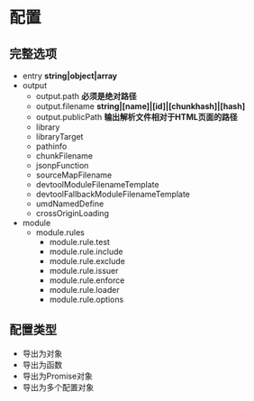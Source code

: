 # 配置

## 完整选项
* entry
**string|object|array**
* output
  * output.path
    **必须是绝对路径**
  * output.filename
    **string|[name]|[id]|[chunkhash]|[hash]**
  * output.publicPath
    **输出解析文件相对于HTML页面的路径**
  * library
  * libraryTarget
  * pathinfo
  * chunkFilename
  * jsonpFunction
  * sourceMapFilename
  * devtoolModuleFilenameTemplate
  * devtoolFallbackModuleFilenameTemplate
  * umdNamedDefine
  * crossOriginLoading
* module
  * module.rules
    * module.rule.test
    * module.rule.include
    * module.rule.exclude
    * module.rule.issuer
    * module.rule.enforce
    * module.rule.loader
    * module.rule.options


## 配置类型
* 导出为对象
* 导出为函数
* 导出为Promise对象
* 导出为多个配置对象